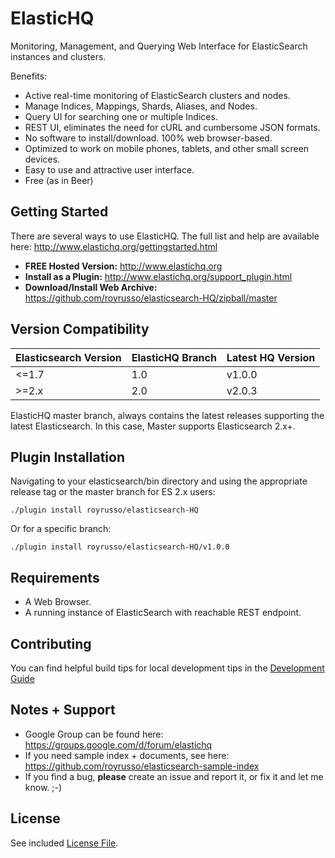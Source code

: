 ElasticHQ
=========

Monitoring, Management, and Querying Web Interface for ElasticSearch instances and clusters.

Benefits:
* Active real-time monitoring of ElasticSearch clusters and nodes.
* Manage Indices, Mappings, Shards, Aliases, and Nodes.
* Query UI for searching one or multiple Indices.
* REST UI, eliminates the need for cURL and cumbersome JSON formats.
* No software to install/download. 100% web browser-based.
* Optimized to work on mobile phones, tablets, and other small screen devices.
* Easy to use and attractive user interface.
* Free (as in Beer)

Getting Started
---------------

There are several ways to use ElasticHQ. The full list and help are available here: http://www.elastichq.org/gettingstarted.html

* **FREE Hosted Version:** http://www.elastichq.org
* **Install as a Plugin:** http://www.elastichq.org/support_plugin.html
* **Download/Install Web Archive:** https://github.com/royrusso/elasticsearch-HQ/zipball/master

Version Compatibility
---------------------

| Elasticsearch Version | ElasticHQ Branch | Latest HQ Version |
| --------------------- | ---------------- | ------------------|
| <=1.7                 | 1.0              | v1.0.0            |
| >=2.x                 | 2.0              | v2.0.3            |
 
ElasticHQ master branch, always contains the latest releases supporting the latest Elasticsearch. In this case, Master supports 
Elasticsearch 2.x+.

Plugin Installation
-------------------

Navigating to your elasticsearch/bin directory and using the appropriate release tag or the master branch for ES 2.x users:


```
./plugin install royrusso/elasticsearch-HQ
```

Or for a specific branch:

```
./plugin install royrusso/elasticsearch-HQ/v1.0.0
```
 
Requirements
------------
* A Web Browser.
* A running instance of ElasticSearch with reachable REST endpoint.

Contributing
------------
You can find helpful build tips for local development tips in the [Development Guide](DEVELOPMENT.md)

Notes + Support
------------
* Google Group can be found here: https://groups.google.com/d/forum/elastichq
* If you need sample index + documents, see here: https://github.com/royrusso/elasticsearch-sample-index
* If you find a bug, **please** create an issue and report it, or fix it and let me know. ;-)
 
License
------------
See included [License File](LICENSE.md).


